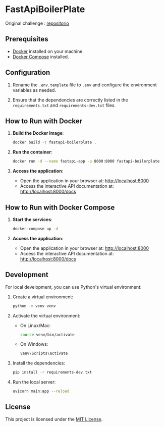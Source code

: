 # FastApiBoilerPlate

Original challenge : [repositorio](https://github.com/WL-Consultings/challenges/tree/main/backend) 

## Prerequisites

- [Docker](https://www.docker.com/) installed on your machine.
- [Docker Compose](https://docs.docker.com/compose/) installed.

## Configuration

1. Rename the `.env.template` file to `.env` and configure the environment variables as needed.

2. Ensure that the dependencies are correctly listed in the `requirements.txt` and `requirements-dev.txt` files.

## How to Run with Docker

1. **Build the Docker image**:
   ```bash
   docker build -t fastapi-boilerplate .
   ```

2. **Run the container**:
   ```bash
   docker run -d --name fastapi-app -p 8000:8000 fastapi-boilerplate
   ```

3. **Access the application**:
   - Open the application in your browser at: [http://localhost:8000](http://localhost:8000)
   - Access the interactive API documentation at: [http://localhost:8000/docs](http://localhost:8000/docs)

## How to Run with Docker Compose

1. **Start the services**:
   ```bash
   docker-compose up -d
   ```

2. **Access the application**:
   - Open the application in your browser at: [http://localhost:8000](http://localhost:8000)
   - Access the interactive API documentation at: [http://localhost:8000/docs](http://localhost:8000/docs)

## Development

For local development, you can use Python's virtual environment:

1. Create a virtual environment:
   ```bash
   python -m venv venv
   ```

2. Activate the virtual environment:
   - On Linux/Mac:
     ```bash
     source venv/bin/activate
     ```
   - On Windows:
     ```bash
     venv\Scripts\activate
     ```

3. Install the dependencies:
   ```bash
   pip install -r requirements-dev.txt
   ```

4. Run the local server:
   ```bash
   uvicorn main:app --reload
   ```

## License

This project is licensed under the [MIT License](LICENSE).
